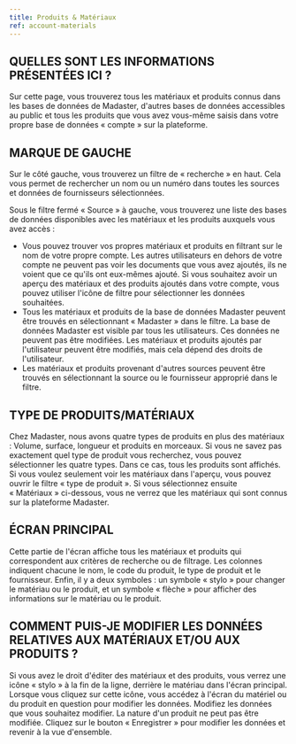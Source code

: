 ```yaml
---
title: Produits & Matériaux
ref: account-materials
---
```


## QUELLES SONT LES INFORMATIONS PRÉSENTÉES ICI ?
Sur cette page, vous trouverez tous les matériaux et produits connus dans les bases de données de Madaster, d'autres bases de données accessibles au public et tous les produits que vous avez vous-même saisis dans votre propre base de données  « compte » sur la plateforme.

## MARQUE DE GAUCHE
Sur le côté gauche, vous trouverez un filtre de « recherche » en haut. Cela vous permet de rechercher un nom ou un numéro dans toutes les sources et données de fournisseurs sélectionnées.

Sous le filtre fermé « Source » à gauche, vous trouverez une liste des bases de données disponibles avec les matériaux et les produits auxquels vous avez accès :

- Vous pouvez trouver vos propres matériaux et produits en filtrant sur le nom de votre propre compte. Les autres utilisateurs en dehors de votre compte ne peuvent pas voir les documents que vous avez ajoutés, ils ne voient que ce qu'ils ont eux-mêmes ajouté. Si vous souhaitez avoir un aperçu des matériaux et des produits ajoutés dans votre compte, vous pouvez utiliser l'icône de filtre pour sélectionner les données souhaitées.
- Tous les matériaux et produits de la base de données Madaster peuvent être trouvés en sélectionnant « Madaster » dans le filtre. La base de données Madaster est visible par tous les utilisateurs. Ces données ne peuvent pas être modifiées. Les matériaux et produits ajoutés par l'utilisateur peuvent être modifiés, mais cela dépend des droits de l'utilisateur.
- Les matériaux et produits provenant d'autres sources peuvent être trouvés en sélectionnant la source ou le fournisseur approprié dans le filtre.

## TYPE DE PRODUITS/MATÉRIAUX
Chez Madaster, nous avons quatre types de produits en plus des matériaux : Volume, surface, longueur et produits en morceaux. Si vous ne savez pas exactement quel type de produit vous recherchez, vous pouvez sélectionner les quatre types. Dans ce cas, tous les produits sont affichés. Si vous voulez seulement voir les matériaux dans l'aperçu, vous pouvez ouvrir le filtre « type de produit ». Si vous sélectionnez ensuite « Matériaux » ci-dessous, vous ne verrez que les matériaux qui sont connus sur la plateforme Madaster.

## ÉCRAN PRINCIPAL
Cette partie de l'écran affiche tous les matériaux et produits qui correspondent aux critères de recherche ou de filtrage. Les colonnes indiquent chacune le nom, le code du produit, le type de produit et le fournisseur. Enfin, il y a deux symboles : un symbole « stylo » pour changer le matériau ou le produit, et un symbole « flèche » pour afficher des informations sur le matériau ou le produit.

## COMMENT PUIS-JE MODIFIER LES DONNÉES RELATIVES AUX MATÉRIAUX ET/OU AUX PRODUITS ?
Si vous avez le droit d'éditer des matériaux et des produits, vous verrez une icône « stylo » à la fin de la ligne, derrière le matériau dans l'écran principal. Lorsque vous cliquez sur cette icône, vous accédez à l'écran du matériel ou du produit en question pour modifier les données. Modifiez les données que vous souhaitez modifier. La nature d'un produit ne peut pas être modifiée. Cliquez sur le bouton « Enregistrer » pour modifier les données et revenir à la vue d'ensemble.
